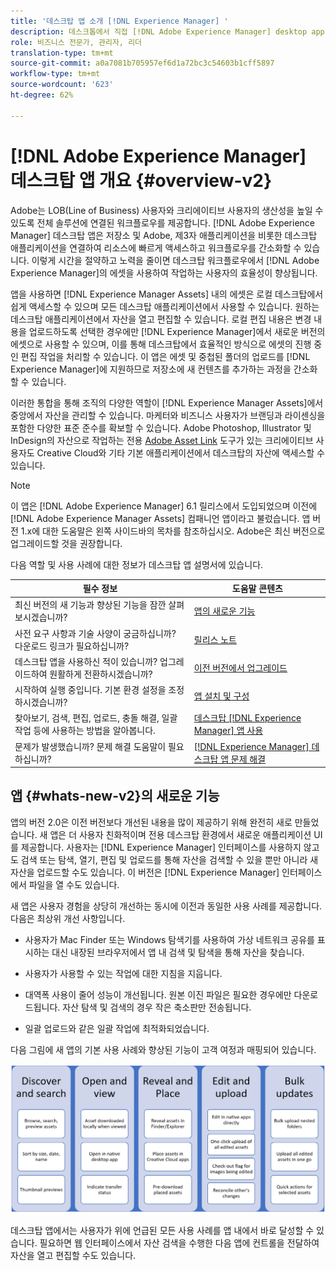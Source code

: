 ```yaml
---
title: '데스크탑 앱 소개 [!DNL Experience Manager] '
description: 데스크톱에서 직접 [!DNL Adobe Experience Manager] desktop app to optimize the asset management workflows for creative users when using [!DNL Adobe Experience Manager Assets] 을 사용하는 방법을 알아봅니다.
role: 비즈니스 전문가, 관리자, 리더
translation-type: tm+mt
source-git-commit: a0a7081b705957ef6d1a72bc3c54603b1cff5897
workflow-type: tm+mt
source-wordcount: '623'
ht-degree: 62%

---
```



# [!DNL Adobe Experience Manager] 데스크탑 앱 개요  {#overview-v2}

Adobe는 LOB(Line of Business) 사용자와 크리에이티브 사용자의 생산성을 높일 수 있도록 전체 솔루션에 연결된 워크플로우를 제공합니다. [!DNL Adobe Experience Manager] 데스크탑 앱은 저장소 및 Adobe, 제3자 애플리케이션을 비롯한 데스크탑 애플리케이션을 연결하여 리소스에 빠르게 액세스하고 워크플로우를 간소화할 수 있습니다. 이렇게 시간을 절약하고 노력을 줄이면 데스크탑 워크플로우에서 [!DNL Adobe Experience Manager]의 에셋을 사용하여 작업하는 사용자의 효율성이 향상됩니다.

앱을 사용하면 [!DNL Experience Manager Assets] 내의 에셋은 로컬 데스크탑에서 쉽게 액세스할 수 있으며 모든 데스크탑 애플리케이션에서 사용할 수 있습니다. 원하는 데스크탑 애플리케이션에서 자산을 열고 편집할 수 있습니다. 로컬 편집 내용은 변경 내용을 업로드하도록 선택한 경우에만 [!DNL Experience Manager]에서 새로운 버전의 에셋으로 사용할 수 있으며, 이를 통해 데스크탑에서 효율적인 방식으로 에셋의 진행 중인 편집 작업을 처리할 수 있습니다. 이 앱은 에셋 및 중첩된 폴더의 업로드를 [!DNL Experience Manager]에 지원하므로 저장소에 새 컨텐츠를 추가하는 과정을 간소화할 수 있습니다.

이러한 통합을 통해 조직의 다양한 역할이 [!DNL Experience Manager Assets]에서 중앙에서 자산을 관리할 수 있습니다. 마케터와 비즈니스 사용자가 브랜딩과 라이센싱을 포함한 다양한 표준 준수를 확보할 수 있습니다. Adobe Photoshop, Illustrator 및 InDesign의 자산으로 작업하는 전용 [Adobe Asset Link](https://www.adobe.com/kr/marketing/experience-manager-assets/adobe-asset-link.html) 도구가 있는 크리에이티브 사용자도 Creative Cloud와 기타 기본 애플리케이션에서 데스크탑의 자산에 액세스할 수 있습니다.

>[!NOTE]
>
>이 앱은 [!DNL Adobe Experience Manager] 6.1 릴리스에서 도입되었으며 이전에 [!DNL Adobe Experience Manager Assets] 컴패니언 앱이라고 불렀습니다. 앱 버전 1.x에 대한 도움말은 왼쪽 사이드바의 목차를 참조하십시오. Adobe은 최신 버전으로 업그레이드할 것을 권장합니다.

다음 역할 및 사용 사례에 대한 정보가 데스크탑 앱 설명서에 있습니다.

| 필수 정보 | 도움말 콘텐츠 |
|--- |--- |
| 최신 버전의 새 기능과 향상된 기능을 잠깐 살펴보시겠습니까? | [앱의 새로운 기능](#whats-new-v2) |
| 사전 요구 사항과 기술 사양이 궁금하십니까? 다운로드 링크가 필요하십니까? | [릴리스 노트](release-notes.md) |
| 데스크탑 앱을 사용하신 적이 있습니까? 업그레이드하여 원활하게 전환하시겠습니까? | [이전 버전에서 업그레이드](install-upgrade.md#upgrade-from-previous-version) |
| 시작하여 실행 중입니다. 기본 환경 설정을 조정하시겠습니까? | [앱 설치 및 구성](install-upgrade.md) |
| 찾아보기, 검색, 편집, 업로드, 충돌 해결, 일괄 작업 등에 사용하는 방법을 알아봅니다. | [데스크탑  [!DNL Experience Manager] 앱 사용](using.md) |
| 문제가 발생했습니까? 문제 해결 도움말이 필요하십니까? | [ [!DNL Experience Manager]  데스크탑 앱 문제 해결](troubleshoot.md) |

## 앱 {#whats-new-v2}의 새로운 기능

앱의 버전 2.0은 이전 버전보다 개선된 내용을 많이 제공하기 위해 완전히 새로 만들었습니다. 새 앱은 더 사용자 친화적이며 전용 데스크탑 환경에서 새로운 애플리케이션 UI를 제공합니다. 사용자는 [!DNL Experience Manager] 인터페이스를 사용하지 않고도 검색 또는 탐색, 열기, 편집 및 업로드를 통해 자산을 검색할 수 있을 뿐만 아니라 새 자산을 업로드할 수도 있습니다. 이 버전은 [!DNL Experience Manager] 인터페이스에서 파일을 열 수도 있습니다.

새 앱은 사용자 경험을 상당히 개선하는 동시에 이전과 동일한 사용 사례를 제공합니다. 다음은 최상위 개선 사항입니다.

* 사용자가 Mac Finder 또는 Windows 탐색기를 사용하여 가상 네트워크 공유를 표시하는 대신 내장된 브라우저에서 앱 내 검색 및 탐색을 통해 자산을 찾습니다.

* 사용자가 사용할 수 있는 작업에 대한 지침을 지웁니다.

* 대역폭 사용이 줄어 성능이 개선됩니다. 원본 이진 파일은 필요한 경우에만 다운로드됩니다. 자산 탐색 및 검색의 경우 작은 축소판만 전송됩니다.

* 일괄 업로드와 같은 일괄 작업에 최적화되었습니다.

다음 그림에 새 앱의 기본 사용 사례와 향상된 기능이 고객 여정과 매핑되어 있습니다.

![[!DNL Experience Manager] 데스크탑 앱의 새로운 기능](assets/aem_desktop_app_usecases_v2.png)

데스크탑 앱에서는 사용자가 위에 언급된 모든 사용 사례를 앱 내에서 바로 달성할 수 있습니다. 필요하면 웹 인터페이스에서 자산 검색을 수행한 다음 앱에 컨트롤을 전달하여 자산을 열고 편집할 수도 있습니다.
